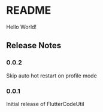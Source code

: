 # README

Hello World!

## Release Notes


### 0.0.2

Skip auto hot restart on profile mode

### 0.0.1

Initial release of FlutterCodeUtil

